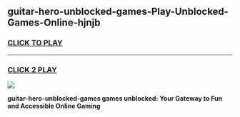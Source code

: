 
## guitar-hero-unblocked-games-Play-Unblocked-Games-Online-hjnjb
<h3>
<a href="https://premium76.site?title=guitar-hero-unblocked-games&ref=24A">CLICK TO PLAY</a></h3>
<hr>

<h3>
<a href="https://premium76.site?title=guitar-hero-unblocked-games&ref=24A">CLICK 2 PLAY</a>
  
</h3>

<a href="https://premium76.site?title=guitar-hero-unblocked-games&ref=24A"><img src="https://clearcache.store/games.png"></a>


**guitar-hero-unblocked-games games unblocked: Your Gateway to Fun and Accessible Online Gaming**
